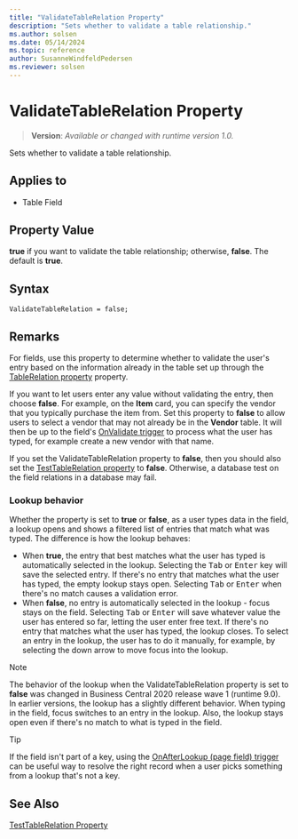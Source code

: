 ```yaml
---
title: "ValidateTableRelation Property"
description: "Sets whether to validate a table relationship."
ms.author: solsen
ms.date: 05/14/2024
ms.topic: reference
author: SusanneWindfeldPedersen
ms.reviewer: solsen
---
```

[//]: # (START>DO_NOT_EDIT)
[//]: # (IMPORTANT:Do not edit any of the content between here and the END>DO_NOT_EDIT.)
[//]: # (Any modifications should be made in the .xml files in the ModernDev repo.)
# ValidateTableRelation Property
> **Version**: _Available or changed with runtime version 1.0._

Sets whether to validate a table relationship.

## Applies to
-   Table Field

[//]: # (IMPORTANT: END>DO_NOT_EDIT)


## Property Value

**true** if you want to validate the table relationship; otherwise, **false**. The default is **true**.  

## Syntax

```AL
ValidateTableRelation = false;
```
  
## Remarks

For fields, use this property to determine whether to validate the user's entry based on the information already in the table set up through the [TableRelation property](devenv-tablerelation-property.md) property.  
  
If you want to let users enter any value without validating the entry, then choose **false**. For example, on the **Item** card, you can specify the vendor that you typically purchase the item from. Set this property to **false** to allow users to select a vendor that may not already be in the **Vendor** table. It will then be up to the field's [OnValidate trigger](../triggers-auto/field/devenv-onvalidate-field-trigger.md) to process what the user has typed, for example create a new vendor with that name.
  
If you set the ValidateTableRelation property to **false**, then you should also set the [TestTableRelation property](devenv-testtablerelation-property.md) to **false**. Otherwise, a database test on the field relations in a database may fail.  

### Lookup behavior

Whether the property is set to **true** or **false**, as a user types data in the field, a lookup opens and shows a filtered list of entries that match what was typed. The difference is how the lookup behaves:

- When **true**, the entry that best matches what the user has typed is automatically selected in the lookup. Selecting the <kbd>Tab</kbd> or <kbd>Enter</kbd> key will save the selected entry. If there's no entry that matches what the user has typed, the empty lookup stays open. Selecting <kbd>Tab</kbd> or <kbd>Enter</kbd> when there's no match causes a validation error.
- When **false**, no entry is automatically selected in the lookup - focus stays on the field. Selecting <kbd>Tab</kbd> or <kbd>Enter</kbd> will save whatever value the user has entered so far, letting the user enter free text. If there's no entry that matches what the user has typed, the lookup closes. To select an entry in the lookup, the user has to do it manually, for example, by selecting the down arrow to move focus into the lookup.

> [!NOTE]
> The behavior of the lookup when the ValidateTableRelation property is set to **false** was changed in Business Central 2020 release wave 1 (runtime 9.0). In earlier versions, the lookup has a slightly different behavior. When typing in the field, focus switches to an entry in the lookup. Also, the lookup stays open even if there's no match to what is typed in the field.

> [!TIP]
> If the field isn't part of a key, using the [OnAfterLookup (page field) trigger](../triggers-auto/pagefield/devenv-onafterlookup-pagefield-trigger.md) can be useful way to resolve the right record when a user picks something from a lookup that's not a key.

## See Also  

[TestTableRelation Property](devenv-testtablerelation-property.md)